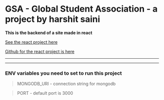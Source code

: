 # GSA - Global Student Association - a project by harshit saini

**This is the backend of a site made in react**

[See the react project here](gsa-front.herokuapp.com)

[Github for the react project is here](https://github.com/harshit-saini/gsa-frontend)

---

---

### ENV variables you need to set to run this project

> MONGODB_URI - connection string for mongodb

> PORT - default port is 3000

